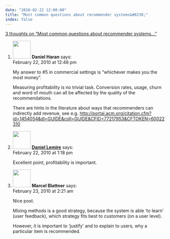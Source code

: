 ```yaml
---
date: "2010-02-22 12:00:00"
title: "Most common questions about recommender systems&#8230;"
index: false
---
```


[3 thoughts on &ldquo;Most common questions about recommender systems&#8230;&rdquo;](/lemire/blog/2010/02-22-most-common-questions-about-recommender-systems)

<ol class="comment-list">
<li id="comment-52268" class="comment even thread-even depth-1">
<div class="comment-author vcard">
<img alt src="https://secure.gravatar.com/avatar/880cbab435f00197613c9cc2065b4f5a?s=56&#038;d=mm&#038;r=g" srcset="https://secure.gravatar.com/avatar/880cbab435f00197613c9cc2065b4f5a?s=112&#038;d=mm&#038;r=g 2x" class="avatar avatar-56 photo" height="56" width="56" decoding="async" /> <b class="fn">Daniel Haran</b> <span class="says">says:</span> </div>
<div class="comment-metadata"><time datetime="2010-02-22T12:48:42+00:00">February 22, 2010 at 12:48 pm</time></a> </div>
<div class="comment-content">
<p>My answer to #5 in commercial settings is &ldquo;whichever makes you the most money&rdquo;.</p>
<p>Measuring profitability is no trivial task. Conversion rates, usage, churn and word of mouth can all be affected by the quality of the recommendations.</p>
<p>There are hints in the literature about ways that recommenders can indirectly add revenue, see e.g. <a href="http://portal.acm.org/citation.cfm?id=1454054&#038;dl=GUIDE&#038;coll=GUIDE&#038;CFID=77217953&#038;CFTOKEN=60022310" rel="nofollow ugc">http://portal.acm.org/citation.cfm?id=1454054&#038;dl=GUIDE&#038;coll=GUIDE&#038;CFID=77217953&#038;CFTOKEN=60022310</a></p>
</div>
</li>
<li id="comment-52269" class="comment byuser comment-author-lemire bypostauthor odd alt thread-odd thread-alt depth-1">
<div class="comment-author vcard">
<img alt src="https://secure.gravatar.com/avatar/2ca999bef9535950f5b84281a4dab006?s=56&#038;d=mm&#038;r=g" srcset="https://secure.gravatar.com/avatar/2ca999bef9535950f5b84281a4dab006?s=112&#038;d=mm&#038;r=g 2x" class="avatar avatar-56 photo" height="56" width="56" decoding="async" /> <b class="fn"><a href="https://lemire.me/blog/" class="url" rel="ugc">Daniel Lemire</a></b> <span class="says">says:</span> </div>
<div class="comment-metadata"><time datetime="2010-02-22T13:18:30+00:00">February 22, 2010 at 1:18 pm</time></a> </div>
<div class="comment-content">
<p>Excellent point, profitability is important.</p>
</div>
</li>
<li id="comment-52270" class="comment even thread-even depth-1">
<div class="comment-author vcard">
<img alt src="https://secure.gravatar.com/avatar/0bee8802a7da28da906fa72f4a9d0d64?s=56&#038;d=mm&#038;r=g" srcset="https://secure.gravatar.com/avatar/0bee8802a7da28da906fa72f4a9d0d64?s=112&#038;d=mm&#038;r=g 2x" class="avatar avatar-56 photo" height="56" width="56" loading="lazy" decoding="async" /> <b class="fn">Marcel Blattner</b> <span class="says">says:</span> </div>
<div class="comment-metadata"><time datetime="2010-02-23T02:21:45+00:00">February 23, 2010 at 2:21 am</time></a> </div>
<div class="comment-content">
<p>Nice post.</p>
<p>Mixing methods is a good strategy, because the system is able &lsquo;to learn&rsquo; (user feedback), which strategy fits best to customers (on a user level).</p>
<p>However, it is important to &lsquo;justify&rsquo; and to explain to users, why a particular item is recommended.</p>
</div>
</li>
</ol>

